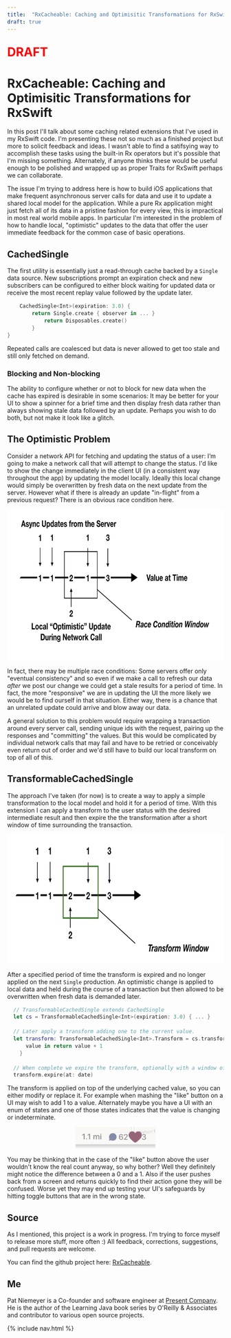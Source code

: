 ```yaml
---
title:  "RxCacheable: Caching and Optimisitic Transformations for RxSwift"
draft: true
---
```


<p style="font-size: 200%; font-weight: bold; color: red">DRAFT</p>

# RxCacheable: Caching and Optimisitic Transformations for RxSwift

<!--p style="font-size: 75%; font-style: italic">Updated: .</p-->

In this post I'll talk about some caching related extensions that I've used in my RxSwift code. I'm presenting these not so much as a finished project but more to solicit feedback and ideas.  I wasn't able to find a satifsying way to accomplish these tasks using the built-in Rx operators but it's possible that I'm missing something.  Alternately, if anyone thinks these would be useful enough to be polished and wrapped up as proper Traits for RxSwift perhaps we can collaborate.

The issue I'm trying to address here is how to build iOS applications that make frequent asynchronous server calls for data and use it to update a shared local model for the application.  While a pure Rx application might just fetch all of its data in a pristine fashion for every view, this is impractical in most real world mobile apps.  In particular I'm interested in the problem of how to handle local, "optimistic" updates to the data that offer the user immediate feedback for the common case of basic operations.

## CachedSingle

The first utility is essentially just a read-through cache backed by a `Single` data source. New subscriptions prompt an expiration check and new subscribers can be configured to either block waiting for updated data or receive the most recent replay value followed by the update later.

```swift
    CachedSingle<Int>(expiration: 3.0) {
        return Single.create { observer in ... }
            return Disposables.create()
        }
}
```

Repeated calls are coalesced but data is never allowed to get too stale and still only fetched on demand.

### Blocking and Non-blocking

The ability to configure whether or not to block for new data when the cache has expired is desirable in some scenarios: It may be better for your UI to show a spinner for a brief time and then display fresh data rather than always showing stale data followed by an update.  Perhaps you wish to do both, but not make it look like a glitch.

## The Optimistic Problem

Consider a network API for fetching and updating the status of a user: I’m going to make a network call that will attempt to change the status. I'd like to show the change immediately in the client UI (in a consistent way throughout the app) by updating the model locally. Ideally this local change would simply be overwritten by fresh data on the next update from the server.  However what if there is already an update "in-flight" from a previous request? There is an obvious race condition here.

<p align="center"> <img height="350" src="/assets/rxcacheable/updates1.png"> </p>

In fact, there may be multiple race conditions: Some servers offer only "eventual consistency" and so even if we make a call to refresh our data *after* we post our change we could get a stale results for a period of time.  In fact, the more "responsive" we are in updating the UI the more likely we would be to find ourself in that situation.  Either way, there is a chance that an unrelated update could arrive and blow away our data.

A general solution to this problem would require wrapping a transaction around every server call, sending unique ids with the request, pairing up the responses and "committing" the values.  But this would be complicated by individual network calls that may fail and have to be retried or conceivably even return out of order and we'd still have to build our local transform on top of all of this.  

## TransformableCachedSingle

The approach I've taken (for now) is to create a way to apply a simple transformation to the local model and hold it for a period of time.  With this extension I can apply a transform to the user status with the desired intermediate result and then expire the the transformation after a short window of time surrounding the transaction.

<p align="center"> <img height="300" src="/assets/rxcacheable/updates2.png"> </p>

After a specified period of time the transform is expired and no longer applied on the next `Single` production.  An optimistic change is applied to local data and held during the course of a transaction but then allowed to be overwritten when fresh data is demanded later.

```swift
  // TransformableCachedSingle extends CachedSingle
  let cs = TransformableCachedSingle<Int>(expiration: 3.0) { ... }

  // Later apply a transform adding one to the current value.
  let transform: TransformableCachedSingle<Int>.Transform = cs.transform { 
      value in return value + 1 
    }

  // When complete we expire the transform, optionally with a window of time.
  transform.expire(at: date)
```

The transform is applied on top of the underlying cached value, so you can either modify or replace it.  For example when mashing the "like" button on a UI may wish to add 1 to a value.  Alternately maybe you have a UI with an enum of states and one of those states indicates that the value is changing or indeterminate.

<p align="center"> <img height="50" src="/assets/rxcacheable/like.png"> </p>

You may be thinking that in the case of the "like" button above the user wouldn't know the real count anyway, so why bother?  Well they definitely might notice the difference between a 0 and a 1.  Also if the user pushes back from a screen and returns quickly to find their action gone they will be confused.  Worse yet they may end up testing your UI's safeguards by hitting toggle buttons that are in the wrong state.

## Source

As I mentioned, this project is a work in progress.  I'm trying to force myself to release more stuff, 
more often :) All feedback, corrections, suggestions, and pull requests are welcome.

You can find the github project here: <a href="https://github.com/patniemeyer/RxCacheable">RxCacheable</a>. 

## Me

Pat Niemeyer is a Co-founder and software engineer at <a href="https://present.co">Present Company</a>.  He is the author of the Learning Java book series by O'Reilly & Associates and contributor to various open source projects.

{% include nav.html %}

